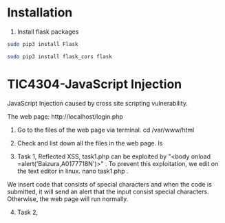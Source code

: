 # Installation

1) Install flask packages
```bash
sudo pip3 install Flask
```
```bash
sudo pip3 install flask_cors flask
```

# TIC4304-JavaScript Injection

JavaScript Injection caused by cross site scripting vulnerability.

The web page:
http://localhost/login.php

1. Go to the files of the web page via terminal.
cd /var/www/html

2. Check and list down all the files in the web page.
ls

3. Task 1, Reflected XSS, task1.php can be exploited by 
"<body onload =alert('Baizura,A0177718N')>" . To prevent this exploitation, we edit on the text editor in linux.
nano task1.php .

We insert code that consists of special characters and when the code is submitted, it will send an alert that the input consist special characters.
Otherwise, the web page will run normally.
  
4. Task 2, 
